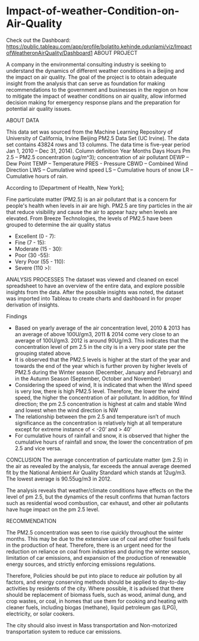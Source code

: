 # Impact-of-weather-Condition-on-Air-Quality
Check out the Dashboard: https://public.tableau.com/app/profile/bolatito.kehinde.odunlami/viz/ImpactofWeatheronAirQuality/Dashboard1
ABOUT PROJECT
 
A company in the environmental consulting industry is seeking to understand the dynamics of different weather conditions in a Beijing and the impact on air quality. The goal of the project is to obtain adequate insight from the analysis that can serve as foundation for making recommendations to the government and businesses in the region on how to mitigate the impact of weather conditions on air quality, allow informed decision making for emergency response plans and the preparation for potential air quality issues.

ABOUT DATA

This data set was sourced from the Machine Learning Repository of University of California, Irvine Beijing PM2.5 Data Set (UC Irvine).
The data set contains 43824 rows and 13 columns. The data time is five-year period Jan 1, 2010 – Dec 31, 2014). 
Column definition
Year 
Months
Days
Hours
Pm 2.5 – PM2.5 concentration (ug/m^3); concentration of air pollutant 
DEWP – Dew Point
TEMP – Temperature 
PRES - Pressure
CBWD – Combined Wind Direction 
LWS – Cumulative wind speed
LS – Cumulative hours of snow
LR – Cumulative hours of rain.

According to [Department of Health, New York]; 

Fine particulate matter (PM2.5) is an air pollutant that is a concern for people's health when levels in air are high. PM2.5 are tiny particles in the air that reduce visibility and cause the air to appear hazy when levels are elevated. From Breeze Technologies, the levels of PM2.5 have been grouped to determine the air quality status

-	Excellent (0 - 7): 
-	Fine (7 - 15): 
-	Moderate (15 - 30): 
-	Poor (30 -55): 
-	Very Poor (55 - 110): 
-	Severe (110 >):

ANALYSIS PROCESSES 
The dataset was viewed and cleaned on excel spreadsheet to have an overview of the entire data, and explore possible insights from the data. After the possible insights was noted, the dataset was imported into Tableau to create charts and dashboard in for proper derivation of insights.

Findings

-	Based on yearly average of the air concentration level, 2010 & 2013 has an average of above 100U/gm3, 2011 & 2014 come very close to an average of 100U/gm3. 2012 is around 90Ug/m3. This indicates that the concentration level of pm 2.5 in the city is in a very poor state per the grouping stated above.
-	It is observed that the PM2.5 levels is higher at the start of the year and towards the end of the year which is further proven by higher levels of PM2.5 during the Winter season (December, January and February) and in the Autumn Season (September, October and November)
-	Considering the speed of wind, It is indicated that when the Wind speed is very low, there is high PM2.5 level. Therefore, the lower the wind speed, the higher the concentration of air pollutant. In addition, for Wind direction; the pm 2.5 concentration is highest at calm and stable Wind and lowest when the wind direction is NW
-	The relationship between the pm 2.5 and temperature isn’t of much significance as the concentration is relatively high at all temperature except for extreme instance of < -20’ and > 40’
-	For cumulative hours of rainfall and snow, it is observed that higher the cumulative hours of rainfall and snow, the lower the concentration of pm 2.5 and vice versa.

CONCLUSION
The average concentration of particulate matter (pm 2.5) in the air as revealed by the analysis, far exceeds the annual average deemed fit by the National Ambient Air Quality Standard which stands at 12ug/m3. The lowest average is 90.55ug/m3 in 2012.

The analysis reveals that weather/climate conditions have effects on the the level of pm 2.5, but the dynamics of the result confirms that human factors such as residential wood combustion, car exhaust, and other air pollutants have huge impact on the pm 2.5 level.

RECOMMENDATION

The PM2.5 concentration was seen to rise quickly throughout the winter months. This may be due to the extensive use of coal and other fossil fuels in the production of heat. Therefore, there is an urgent need for the reduction on reliance on coal from industries and during the winter season, limitation of car emissions, and expansion of the production of renewable energy sources, and strictly enforcing emissions regulations. 

Therefore, Policies should be put into place to reduce air pollution by all factors, and energy conserving methods should be applied to day-to-day activities by residents of the city. Where possible, it is advised that there should be replacement of biomass fuels, such as wood, animal dung, and crop wastes, or coal, in homes that use them for cooking and heating with cleaner fuels, including biogas (methane), liquid petroleum gas (LPG), electricity, or solar cookers.

The city should also invest in Mass transportation and Non-motorized transportation system to reduce car emissions.
	
